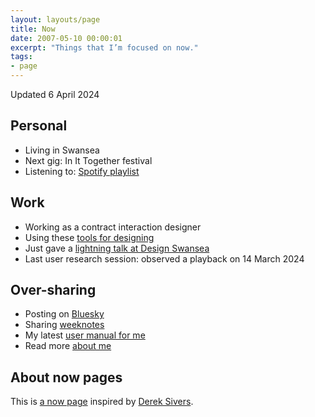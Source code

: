 ```yaml
---
layout: layouts/page
title: Now
date: 2007-05-10 00:00:01
excerpt: "Things that I’m focused on now."
tags:
- page
---
```


Updated 6 April 2024

## Personal

- Living in Swansea
- Next gig: In It Together festival
- Listening to: [Spotify playlist](https://open.spotify.com/playlist/4gOOXjZ8qgSvdmbeLoFsCc)

## Work

- Working as a contract interaction designer
- Using these [tools for designing](/uses)
- Just gave a [lightning talk at Design Swansea](/blog/3-interaction-design-things/)
- Last user research session: observed a playback on 14 March 2024

## Over-sharing

- Posting on [Bluesky](https://bsky.app/profile/benjystanton.bsky.social)
- Sharing [weeknotes](/blog/category/weeknotes)
- My latest [user manual for me](/blog/a-user-manual-for-me-version-3/)
- Read more [about me](/about)

## About now pages

This is [a now page](https://nownownow.com/about) inspired by [Derek Sivers](https://sive.rs/now).